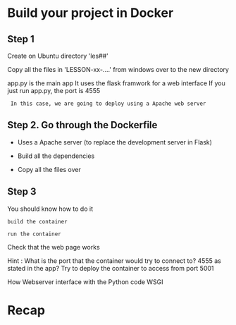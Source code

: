 
# Build your project in Docker

## Step 1

Create on Ubuntu directory 'les##'

Copy all the files in 'LESSON-xx-....' from windows over to the new directory

app.py is the main app
     It uses the flask framwork for a web interface
     If you just run app.py, the port is 4555

     In this case, we are going to deploy using a Apache web server

## Step 2.  Go through the Dockerfile

* Uses a Apache server (to replace the development server in Flask)

* Build all the dependencies

* Copy all the files over

## Step 3

You should know how to do it

    build the container

    run the container

Check that the web page works

Hint :
What is the port that the container would try to connect to? 4555 as stated in the app?
Try to deploy the container to access from port 5001

How Webserver interface with the Python code
WSGI

# Recap
